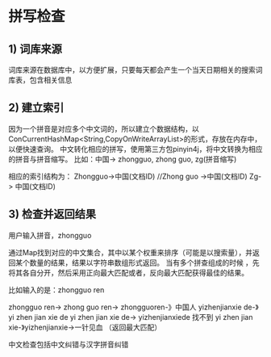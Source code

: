 # 拼写检查
## 1) 词库来源

词库来源在数据库中，以方便扩展，只要每天都会产生一个当天日期相关的搜索词库表，包含相关信息

## 2) 建立索引

因为一个拼音是对应多个中文词的，所以建立个数据结构，以ConCurrentHashMap<String,CopyOnWriteArrayList<integer>>的形式，存放在内存中，以便快速查询。
中文转化相应的拼写，使用第三方包pinyin4j，将中文转换为相应的拼音与拼音缩写。
比如：中国-> zhongguo, zhong guo, zg(拼音缩写)

相应的索引结构为：
Zhongguo->中国(文档ID)
//Zhong guo ->中国(文档ID)
Zg-> 中国(文档ID)

## 3) 检查并返回结果

用户输入拼音，zhongguo

通过Map找到对应的中文集合，其中以某个权重来排序（可能是以搜索量），并返回某个数量的结果，结果以字符串数组形式返回。
当有多个拼查组成的时候 ，先将其各自分开，然后采用正向最大匹配或者，反向最大匹配获得最佳的结果。

比如输入的是：zhongguo ren

zhongguo ren-> zhong guo ren-> zhongguoren-》中国人
yizhenjianxie de-》yi zhen jian xie de
yi zhen jian xie de-> yizhenjianxiede 找不到
yi zhen jian xie-》yizhenjianxie->一针见血   （返回最大匹配）

中文检查包括中文纠错与汉字拼音纠错
